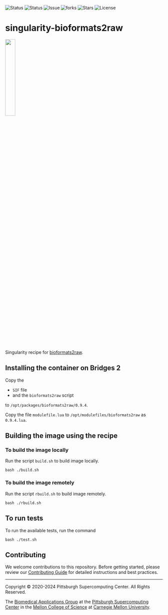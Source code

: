 ![Status](https://github.com/pscedu/singularity-bioformats2raw/actions/workflows/main.yml/badge.svg)
![Status](https://github.com/pscedu/singularity-bioformats2raw/actions/workflows/pretty.yml/badge.svg)
![Issue](https://img.shields.io/github/issues/pscedu/singularity-bioformats2raw)
![forks](https://img.shields.io/github/forks/pscedu/singularity-bioformats2raw)
![Stars](https://img.shields.io/github/stars/pscedu/singularity-bioformats2raw)
![License](https://img.shields.io/github/license/pscedu/singularity-bioformats2raw)

# singularity-bioformats2raw
<img src="https://www.glencoesoftware.com/img/logo.svg" width="25%" />

Singularity recipe for [bioformats2raw](https://github.com/glencoesoftware/bioformats2raw).

## Installing the container on Bridges 2
Copy the

* `SIF` file
* and the `bioformats2raw` script

to `/opt/packages/bioformats2raw/0.9.4`.

Copy the file `modulefile.lua` to `/opt/modulefiles/bioformats2raw` as `0.9.4.lua`.

## Building the image using the recipe
### To build the image locally
Run the script `build.sh` to build image locally.

```
bash ./build.sh
```

### To build the image remotely
Run the script `rbuild.sh` to build image remotely.

```
bash ./rbuild.sh
```

## To run tests
To run the available tests, run the command

```
bash ./test.sh
```
## Contributing
We welcome contributions to this repository. Before getting started, please review our [Contributing Guide](https://raw.githubusercontent.com/pscedu/singularity-report/refs/heads/main/CONTRIBUTING.md) for detailed instructions and best practices.

---
Copyright © 2020-2024 Pittsburgh Supercomputing Center. All Rights Reserved.

The [Biomedical Applications Group](https://www.psc.edu/biomedical-applications/) at the [Pittsburgh Supercomputing Center](http://www.psc.edu) in the [Mellon College of Science](https://www.cmu.edu/mcs/) at [Carnegie Mellon University](http://www.cmu.edu).
